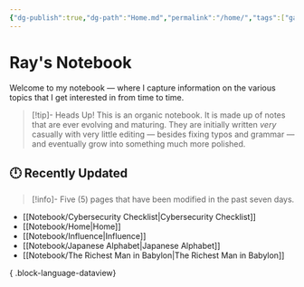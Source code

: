 ```yaml
---
{"dg-publish":true,"dg-path":"Home.md","permalink":"/home/","tags":["gardenEntry"],"created":"2025-03-30T15:26:51.812-06:00","updated":"2025-05-22T09:58:13.938-06:00"}
---
```



# Ray's Notebook

Welcome to my notebook — where I capture information on the various topics that I get interested in from time to time.

> [!tip]- Heads Up!
> This is an organic notebook. It is made up of notes that are ever evolving and maturing. They are initially written *very* casually with very little editing — besides fixing typos and grammar — and eventually grow into something much more polished.

## 🕛 Recently Updated

> [!info]-
> Five (5) pages that have been modified in the past seven days.

- [[Notebook/Cybersecurity Checklist\|Cybersecurity Checklist]]
- [[Notebook/Home\|Home]]
- [[Notebook/Influence\|Influence]]
- [[Notebook/Japanese Alphabet\|Japanese Alphabet]]
- [[Notebook/The Richest Man in Babylon\|The Richest Man in Babylon]]

{ .block-language-dataview}